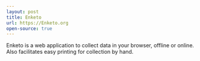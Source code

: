 ```yaml
---
layout: post
title: Enketo
url: https://Enketo.org
open-source: true
---
```


Enketo is a web application to collect data in your browser, offline or online. Also facilitates easy printing for collection by hand.

<!--more-->